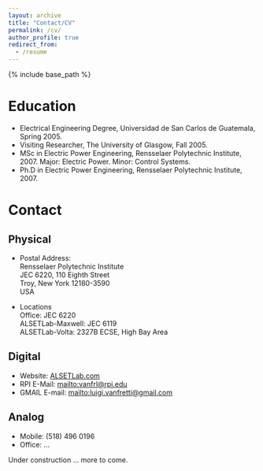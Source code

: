 ```yaml
---
layout: archive
title: "Contact/CV"
permalink: /cv/
author_profile: true
redirect_from:
  - /resume
---
```


{% include base_path %}

Education
======
* Electrical Engineering Degree, Universidad de San Carlos de Guatemala, Spring 2005.
* Visiting Researcher, The University of Glasgow, Fall 2005.
* MSc in Electric Power Engineering, Rensselaer Polytechnic Institute, 2007. Major: Electric Power. Minor: Control Systems.
* Ph.D in Electric Power Engineering, Rensselaer Polytechnic Institute, 2007.

Contact
======
## Physical
* Postal Address:<br />
Rensselaer Polytechnic Institute<br />
JEC 6220, 110 Eighth Street<br />
Troy, New York 12180-3590<br />
USA

* Locations <br />
Office: JEC 6220 <br />
ALSETLab-Maxwell: JEC 6119 <br />
ALSETLab-Volta: 2327B ECSE, High Bay Area

## Digital
* Website: [ALSETLab.com](http://www.ALSETLab.com)
* RPI E-Mail: <mailto:vanfrl@rpi.edu>
* GMAIL E-mail: <mailto:luigi.vanfretti@gmail.com>

## Analog
* Mobile: (518) 496 0196
* Office: ...

Under construction ... more to come.

<!--
Work experience
======
* Summer 2015: Research Assistant
  * Github University
  * Duties included: Tagging issues
  * Supervisor: Professor Git

* Fall 2015: Research Assistant
  * Github University
  * Duties included: Merging pull requests
  * Supervisor: Professor Hub

Skills
======
* Skill 1
* Skill 2
  * Sub-skill 2.1
  * Sub-skill 2.2
  * Sub-skill 2.3
* Skill 3

Publications
======
<!---
  <ul>{% for post in site.publications %}
    {% include archive-single-cv.html %}
  {% endfor %}</ul>

Talks
======
  <ul>{% for post in site.talks %}
    {% include archive-single-talk-cv.html %}
  {% endfor %}</ul>

Teaching
======
  <ul>{% for post in site.teaching %}
    {% include archive-single-cv.html %}
  {% endfor %}</ul>

Service and leadership
======
* Item
-->
